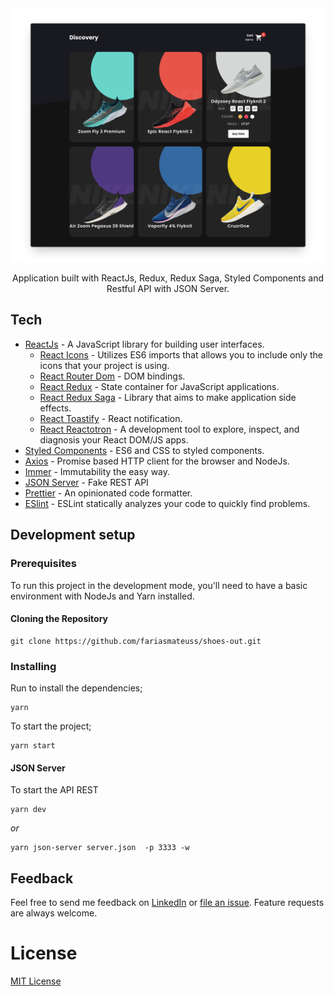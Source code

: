 <img src=".github/thumbnail.png" />

<p align="center">
  Application built with ReactJs, Redux, Redux Saga, Styled Components and Restful API with JSON Server.
</p>

## Tech

- [ReactJs](https://reactjs.org) - A JavaScript library for building user interfaces.
  - [React Icons](https://styled-components.com/) - Utilizes ES6 imports that allows you to include only the icons that your project is using.
  - [React Router Dom](https://github.com/ReactTraining/react-router/tree/master/packages/react-router-dom) - DOM bindings.
  - [React Redux](https://redux.js.org/basics/usage-with-react) - State container for JavaScript applications.
  - [React Redux Saga](https://redux-saga.js.org/) - Library that aims to make application side effects.
  - [React Toastify](https://github.com/fkhadra/react-toastify) - React notification.
  - [React Reactotron](https://github.com/infinitered/reactotron) - A development tool to explore, inspect, and diagnosis your React DOM/JS apps.
- [Styled Components](https://eslint.org) - ES6 and CSS to styled components.
- [Axios](https://github.com/axios/axios) - Promise based HTTP client for the browser and NodeJs.
- [Immer](https://github.com/immerjs/immer) - Immutability the easy way.
- [JSON Server](https://github.com/typicode/json-server) - Fake REST API
- [Prettier](https://prettier.io/docs/en/cli.html) - An opinionated code formatter.
- [ESlint](https://eslint.org) - ESLint statically analyzes your code to quickly find problems.


## Development setup

### Prerequisites

To run this project in the development mode, you'll need to have a basic environment with NodeJs and Yarn installed.

#### Cloning the Repository

```
git clone https://github.com/fariasmateuss/shoes-out.git
```

### Installing

Run to install the dependencies;

```
yarn
```

To start the project;

```
yarn start
```

#### JSON Server

To start the API REST

```
yarn dev
```

_or_

```
yarn json-server server.json  -p 3333 -w
```

## Feedback

Feel free to send me feedback on [LinkedIn](https://www.linkedin.com/in/fariasmateuss/) or [file an issue](https://github.com/fariasmateuss/shoes-out/issues/new).
Feature requests are always welcome.

# License

[MIT License](/LICENSE)
